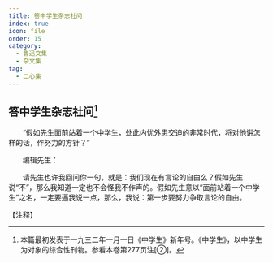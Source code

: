 ```yaml
---
title: 答中学生杂志社问
index: true
icon: file
order: 15
category:
  - 鲁迅文集
  - 杂文集
tag:  
  - 二心集
---
```


## 答中学生杂志社问[^①]

　　“假如先生面前站着一个中学生，处此内忧外患交迫的非常时代，将对他讲怎样的话，作努力的方针？”

　　编辑先生：

　　请先生也许我回问你一句，就是：我们现在有言论的自由么？假如先生说“不”，那么我知道一定也不会怪我不作声的。假如先生意以“面前站着一个中学生”之名，一定要逼我说一点，那么，我说：第一步要努力争取言论的自由。

【注释】

[^①]:本篇最初发表于一九三二年一月一日《中学生》新年号。《中学生》，以中学生为对象的综合性刊物。参看本卷第277页注[②]。
